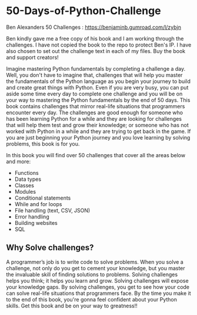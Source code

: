 # 50-Days-of-Python-Challenge
Ben Alexanders 50 Challenges : https://benjaminb.gumroad.com/l/zybjn

Ben kindly gave me a free copy of his book and I am working through the challenges.  I have not copied the book to the repo to protect Ben's IP.  I have also chosen to set out the challenge text in each of my files.  Buy the book and support creators!

Imagine mastering Python fundamentals by completing a challenge a day. Well, you don't have to imagine that, challenges that will help you master the fundamentals of the Python language as you begin your journey to build and create great things with Python. Even if you are very busy, you can put aside some time every day to complete one challenge and you will be on your way to mastering the Python fundamentals by the end of 50 days. This book contains challenges that mirror real-life situations that programmers encounter every day. The challenges are good enough for someone who has been learning Python for a while and they are looking for challenges that will help them test and grow their knowledge; or someone who has not worked with Python in a while and they are trying to get back in the game. If you are just beginning your Python journey and you love learning by solving problems, this book is for you.

In this book you will find over 50 challenges that cover all the areas below and more:

- Functions
- Data types
- Classes
- Modules
- Conditional statements
- While and for loops
- File handling (text, CSV, JSON)
- Error handling
- Building websites
- SQL

## Why Solve challenges?

A programmer’s job is to write code to solve problems. When you solve a challenge, not only do you get to cement your knowledge, but you master the invaluable skill of finding solutions to problems. Solving challenges helps you think; it helps you learn and grow. Solving challenges will expose your knowledge gaps. By solving challenges, you get to see how your code can solve real-life situations that programmers face. By the time you make it to the end of this book, you're gonna feel confident about your Python skills. Get this book and be on your way to greatness!!
